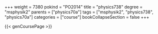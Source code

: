 +++
weight = 7380
pokind = "PO2014"
title = "physics738"
degree = "msphysik2"
parents = ["physics70a"]
tags = ["msphysik2", "physics738", "physics70a"]
categories = ["course"]
bookCollapseSection = false
+++

{{< genCoursePage >}}
